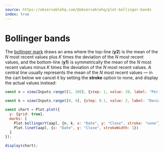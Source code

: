 ```yaml
---
source: https://observablehq.com/@observablehq/plot-bollinger-bands
index: true
---
```


# Bollinger bands

The [bollinger mark](https://observablehq.com/plot/marks/bollinger) draws an area where the top-line (**y2**) is the mean of the _N_ most recent values plus _K_ times the deviation of the _N_ most recent values, and the bottom-line (**y1**) is symmetrically the mean of the _N_ most recent values minus _K_ times the deviation of the _N_ most recent values. A central line usually represents the mean of the _N_ most recent values — in the cart below we cancel it by setting the **stroke** option to none, and display the actual values instead:

```js
const n = view(Inputs.range([2, 100], {step: 1, value: 20, label: "Periods (N)"}));
```

```js
const k = view(Inputs.range([0, 4], {step: 0.1, value: 2, label: "Deviations (K)"}));
```

```js echo
const chart = Plot.plot({
  y: {grid: true},
  marks: [
    Plot.bollingerY(aapl, {n, k, x: "Date", y: "Close", stroke: "none"}),
    Plot.lineY(aapl, {x: "Date", y: "Close", strokeWidth: 1})
  ]
});

display(chart);
```
